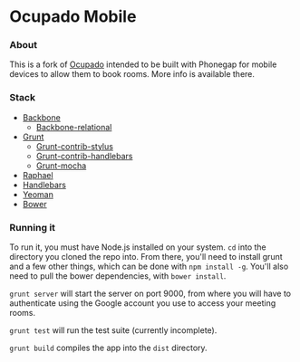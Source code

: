 # Ocupado Mobile

### About
This is a fork of [Ocupado](https://github.com/richgilbank/Ocupado) intended to be built with Phonegap for mobile devices to allow them to book rooms.
More info is available there.

### Stack
 - [Backbone](http://backbonejs.org/)
     - [Backbone-relational](http://backbonerelational.org/)
 - [Grunt](http://gruntjs.com/)
     - [Grunt-contrib-stylus](https://github.com/gruntjs/grunt-contrib-stylus)
     - [Grunt-contrib-handlebars](https://github.com/gruntjs/grunt-contrib-handlebars)
     - [Grunt-mocha](https://github.com/kmiyashiro/grunt-mocha)
 - [Raphael](http://raphaeljs.com/)
 - [Handlebars](http://handlebarsjs.com/)
 - [Yeoman](http://yeoman.io)
 - [Bower](http://bower.io/)

### Running it
To run it, you must have Node.js installed on your system. `cd` into the directory you cloned the repo into. From there, you'll need to install grunt and a few other things, which can be done with `npm install -g`. You'll also need to pull the bower dependencies, with `bower install`.

`grunt server` will start the server on port 9000, from where you will have to authenticate using the Google account you use to access your meeting rooms.

`grunt test` will run the test suite (currently incomplete).

`grunt build` compiles the app into the `dist` directory.

